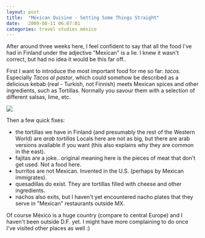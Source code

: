```yaml
---
layout: post
title:  "Méxican Quisine - Setting Some Things Straight"
date:   2009-08-11 06:07:01 
categories: travel studies méxico 
---
```

After around three weeks here, I feel confident to say that all the food I've had in Finland under the adjective "Mexican" is a lie. I knew it wasn't correct, but had no idea it would be this far off..

First I want to introduce the most important food for me so far: *tacos*. Especially *Tacos al pastor*, which could somehow be described as a delicious kebab (real - Turkish, not Finnish) meets Mexican spices and other ingredients, such as Tortillas. Normally you savour them with a selection of different salsas, lime, etc.	

<img src=38b7c83afe3c094ce60362a83b3309fa.jpg />

Then a few quick fixes:
 
 - the tortillas we have in Finland (and presumably the rest of the Western World) are *arab tortillas* Locals here are not as big, but there are arab versions available if you want (this also explains why they are common in the east).
 - fajitas are a joke.. original meaning here is the pieces of meat that don't get used. Not a food here.
 - burritos are not Mexican. Invented in the U.S. (perhaps by Mexican immigrates).
 - quesadillas do exist. They are tortillas filled with cheese and other ingredients.
 - nachos also exits, but I haven't yet encountered nacho plates that they serve in "Mexican" restaurants outside MX.

Of course México is a huge country (compare to central Europe) and I haven't been outside D.F. yet. I might have more complaining to do once I've visited other places as well :)		

